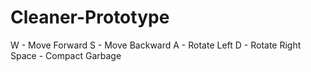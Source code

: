 # Cleaner-Prototype

W - Move Forward
S - Move Backward
A - Rotate Left
D - Rotate Right
Space - Compact Garbage
